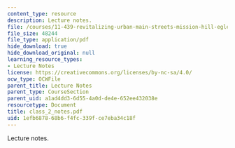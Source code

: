```yaml
---
content_type: resource
description: Lecture notes.
file: /courses/11-439-revitalizing-urban-main-streets-mission-hill-egleston-square-boston-spring-2003/1efb687868b6f4fc339fce7eba34c18f_class_2_notes.pdf
file_size: 48244
file_type: application/pdf
hide_download: true
hide_download_original: null
learning_resource_types:
- Lecture Notes
license: https://creativecommons.org/licenses/by-nc-sa/4.0/
ocw_type: OCWFile
parent_title: Lecture Notes
parent_type: CourseSection
parent_uid: a1ad4dd3-6d55-4a0d-de4e-652ee432038e
resourcetype: Document
title: class_2_notes.pdf
uid: 1efb6878-68b6-f4fc-339f-ce7eba34c18f
---
```

Lecture notes.